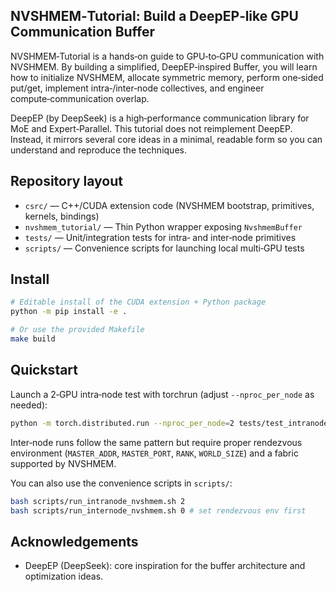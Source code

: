 ## NVSHMEM‑Tutorial: Build a DeepEP‑like GPU Communication Buffer

NVSHMEM‑Tutorial is a hands‑on guide to GPU‑to‑GPU communication with NVSHMEM. By building a simplified, DeepEP‑inspired Buffer, you will learn how to initialize NVSHMEM, allocate symmetric memory, perform one‑sided put/get, implement intra‑/inter‑node collectives, and engineer compute‑communication overlap.

DeepEP (by DeepSeek) is a high‑performance communication library for MoE and Expert‑Parallel. This tutorial does not reimplement DeepEP. Instead, it mirrors several core ideas in a minimal, readable form so you can understand and reproduce the techniques.


## Repository layout
- `csrc/` — C++/CUDA extension code (NVSHMEM bootstrap, primitives, kernels, bindings)
- `nvshmem_tutorial/` — Thin Python wrapper exposing `NvshmemBuffer`
- `tests/` — Unit/integration tests for intra‑ and inter‑node primitives
- `scripts/` — Convenience scripts for launching local multi‑GPU tests


## Install
```bash
# Editable install of the CUDA extension + Python package
python -m pip install -e .

# Or use the provided Makefile
make build
```


## Quickstart
Launch a 2‑GPU intra‑node test with torchrun (adjust `--nproc_per_node` as needed):
```bash
python -m torch.distributed.run --nproc_per_node=2 tests/test_intranode_nvshmem.py
```

Inter‑node runs follow the same pattern but require proper rendezvous environment (`MASTER_ADDR`, `MASTER_PORT`, `RANK`, `WORLD_SIZE`) and a fabric supported by NVSHMEM.

You can also use the convenience scripts in `scripts/`:
```bash
bash scripts/run_intranode_nvshmem.sh 2
bash scripts/run_internode_nvshmem.sh 0 # set rendezvous env first
```



## Acknowledgements
- DeepEP (DeepSeek): core inspiration for the buffer architecture and optimization ideas.


